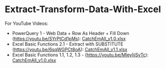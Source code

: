# Extract-Transform-Data-With-Excel  

For YouTube Videos:  
 - PowerQuery 1 - Web Data + Row As Header + Fill Down (https://youtu.be/SYrPtCd1pMs): [CatchEmAll_v1.0.xlsx](https://github.com/TranDenyDFW/Extract-Transform-Data-With-Excel/blob/main/CatchEmAll_v1.0.xlsx)   
 - Excel Basic Functions 2.1 - Extract with SUBSTITUTE (https://youtu.be/6sqWGPCt8oA): [CatchEmAll_v1.1.xlsx](https://github.com/TranDenyDFW/Extract-Transform-Data-With-Excel/blob/main/CatchEmAll_v1.1.xlsx)
 - Excel Basic Functions 1.1, 1.2, 1.3 - (https://youtu.be/MleyIijSyTc): [CatchEmAll_v1.0.xlsx](https://github.com/TranDenyDFW/Extract-Transform-Data-With-Excel/blob/main/Elements.xlsx)   
